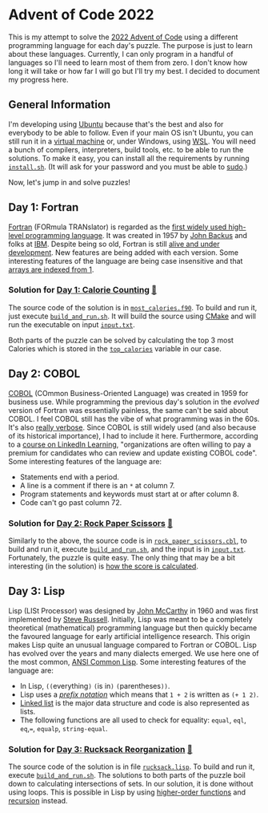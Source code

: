# Advent of Code 2022

This is my attempt to solve the [2022 Advent of Code](https://adventofcode.com/2022) using a different programming language for each day's puzzle.
The purpose is just to learn about these languages.
Currently, I can only program in a handful of languages so I'll need to learn most of them from zero.
I don't know how long it will take or how far I will go but I'll try my best.
I decided to document my progress here.

## General Information

I'm developing using [Ubuntu](https://ubuntu.com/desktop/developers) because that's the best and also for everybody to be able to follow.
Even if your main OS isn't Ubuntu, you can still run it in a [virtual machine](https://ubuntu.com/tutorials/how-to-run-ubuntu-desktop-on-a-virtual-machine-using-virtualbox) or, under Windows, using [WSL](https://ubuntu.com/tutorials/install-ubuntu-on-wsl2-on-windows-11-with-gui-support).
You will need a bunch of compilers, interpreters, build tools, etc. to be able to run the solutions.
To make it easy, you can install all the requirements by running [`install.sh`](install.sh).
(It will ask for your password and you must be able to [sudo](https://en.wikipedia.org/wiki/Sudo).)

Now, let's jump in and solve puzzles!

## Day 1: Fortran

[Fortran](https://en.wikipedia.org/wiki/Fortran) (FORmula TRANslator) is regarded as the [first widely used high-level programming language](https://en.wikipedia.org/wiki/History_of_programming_languages#First_programming_languages).
It was created in 1957 by [John Backus](https://en.wikipedia.org/wiki/John_Backus) and folks at [IBM](https://www.ibm.com/ibm/history/ibm100/us/en/icons/fortran/).
Despite being so old, Fortran is still [alive and under development](https://fortran-lang.org/).
New features are being added with each version.
Some interesting features of the language are being case insensitive and that [arrays are indexed from 1](day_01/most_calories.f90#L14).

### Solution for [Day 1: Calorie Counting](https://adventofcode.com/2022/day/1) [&#128194;](day_01)

The source code of the solution is in [`most_calories.f90`](day_01/most_calories.f90).
To build and run it, just execute [`build_and_run.sh`](day_01/build_and_run.sh).
It will build the source using [CMake](https://cmake.org/) and will run the executable on input [`input.txt`](day_01/input.txt).

Both parts of the puzzle can be solved by calculating the top 3 most Calories which is stored in the [`top_calories`](day_01/most_calories.f90#L8) variable in our case.

## Day 2: COBOL

[COBOL](https://en.wikipedia.org/wiki/COBOL) (COmmon Business-Oriented Language) was created in 1959 for business use.
While programming the previous day's solution in the *evolved* version of Fortran was essentially painless, the same can't be said about COBOL.
I feel COBOL still has the vibe of what programming was in the 60s.
It's also [really verbose](https://en.wikipedia.org/wiki/COBOL#Syntax).
Since COBOL is still widely used (and also because of its historical importance), I had to include it here.
Furthermore, according to a [course on LinkedIn Learning](https://www.linkedin.com/learning/cobol-essential-training/), "organizations are often willing to pay a premium for candidates who can review and update existing COBOL code".
Some interesting features of the language are:

* Statements end with a period.
* A line is a comment if there is an `*` at column 7.
* Program statements and keywords must start at or after column 8.
* Code can't go past column 72.

### Solution for [Day 2: Rock Paper Scissors](https://adventofcode.com/2022/day/2) [&#128194;](day_02)

Similarly to the above, the source code is in [`rock_paper_scissors.cbl`](day_02/rock_paper_scissors.cbl), to build and run it, execute [`build_and_run.sh`](day_02/build_and_run.sh), and the input is in [`input.txt`](day_02/input.txt).
Fortunately, the puzzle is quite easy.
The only thing that may be a bit interesting (in the solution) is [how the score is calculated](day_02/rock_paper_scissors.cbl#L50-L58).

## Day 3: Lisp

Lisp (LISt Processor) was designed by [John McCarthy](https://en.wikipedia.org/wiki/John_McCarthy_(computer_scientist)) in 1960 and was first implemented by [Steve Russell](https://en.wikipedia.org/wiki/Steve_Russell_(computer_scientist)).
Initially, Lisp was meant to be a completely theoretical (mathematical) programming language but then quickly became the favoured language for early artificial intelligence research.
This origin makes Lisp quite an unusual language compared to Fortran or COBOL.
Lisp has evolved over the years and many dialects emerged.
We use here one of the most common, [ANSI Common Lisp](https://en.wikipedia.org/wiki/Common_Lisp).
Some interesting features of the language are:

* In Lisp, `((`everything`)` `(`is in`)` `(`parentheses`))`.
* Lisp uses a [*prefix notation*](https://en.wikipedia.org/wiki/Polish_notation) which means that `1 + 2` is written as `(+ 1 2)`.
* [Linked list](https://en.wikipedia.org/wiki/Linked_list) is the major data structure and code is also represented as lists.
* The following functions are all used to check for equality: `equal`, `eql`, `eq`,`=`, `equalp`, `string-equal`.

### Solution for [Day 3: Rucksack Reorganization](https://adventofcode.com/2022/day/3) [&#128194;](day_03)

The source code of the solution is in file [`rucksack.lisp`](day_03/rucksack.lisp).
To build and run it, execute [`build_and_run.sh`](day_03/build_and_run.sh).
The solutions to both parts of the puzzle boil down to calculating intersections of sets.
In our solution, it is done without using loops.
This is possible in Lisp by using [higher-order functions](https://en.wikipedia.org/wiki/Higher-order_function) and [recursion](https://en.wikipedia.org/wiki/Recursion) instead.
